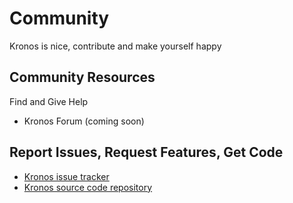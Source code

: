 # Community
Kronos is nice, contribute and make yourself happy

## Community Resources
Find and Give Help

- Kronos Forum (coming soon)

## Report Issues, Request Features, Get Code

- [Kronos issue tracker](https://github.com/funyin/Kronos/issues)
- [Kronos source code repository](https://github.com/funyin/Kronos)